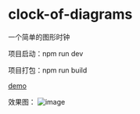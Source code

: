 # clock-of-diagrams
一个简单的图形时钟

项目启动：npm run dev

项目打包：npm run build

[demo](https://github.com/mugongxu/clock-of-diagrams/blob/master/dist/index.html)

效果图：
![image](https://github.com/mugongxu/clock-of-diagrams/blob/master/demo.gif)
